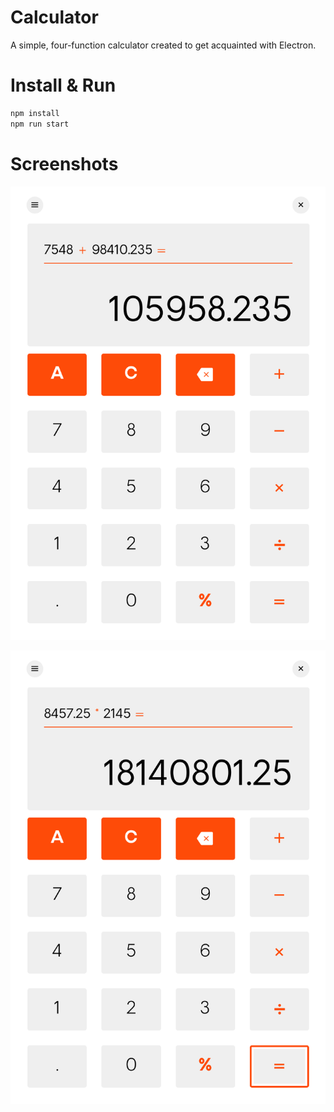 # Calculator 

A simple, four-function calculator created to get acquainted with Electron.

# Install & Run

```bash
npm install
npm run start
```

# Screenshots

![Screenshot 01](screenshots/calculator-01.png)

![Screenshot 02](screenshots/calculator-02.png)